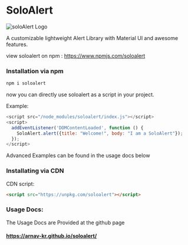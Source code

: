 # SoloAlert

![soloAlert Logo](https://user-images.githubusercontent.com/72879799/127307597-f291e5b3-5efa-4b03-96cc-e7fd6e15d7d5.png)

A customizable lightweight Alert Library with Material UI and awesome features.

view soloalert on npm : https://www.npmjs.com/soloalert

### Installation via npm

```bash
npm i soloalert
```
now you can directly use soloalert as a script in your project.

Example: 
```javascript
<script src="/node_modules/soloalert/index.js"></script>
<script>
  addEventListener('DOMContentLoaded', function () {
    SoloAlert.alert({title: "Welcome!", body: "I am a SoloAlert"});
  });
</script>
```
Advanced Examples can be found in the usage docs below 

### Installating via CDN

CDN script:
```html
<script src="https://unpkg.com/soloalert"></script>
```


### Usage Docs:

The Usage Docs are Provided at the github page

#### https://arnav-kr.github.io/soloalert/
